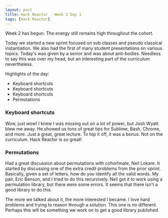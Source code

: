 ```yaml
---
layout: post
title: Hack Reactor - Week 2 Day 1
tags: [Hack Reactor]
---
```


Week 2 has begun.  The energy still remains high throughout the cohort.  

Today we started a new sprint focused on sub classes and pseudo classical instantiation.  We also had the first of many student presentations on various topics.  Today's was given by a senior and was about anti-bodies.  Needless to say this was over my head, but an interesting part of the curriculum nevertheless.
<!--more-->

Highlights of the day:

* Keyboard shortcuts
* Keyboard shortcuts
* Keyboard shortcuts
* Permutations

### Keyboard shortcuts

Wow, just wow!  I knew I was missing out on a lot of power, but Josh Wyatt blew me away.  He showed us tons of great tips for Sublime, Bash, Chrome, and more.  Just a great, great lecture.  To top it off, it was a bonus.  Not on the curriculum.  Hack Reactor is so great!

### Permutations

Had a great discussion about permutations with cohortmate, Neil Lokare.  It started by discussing one of the extra credit problems from the prior sprint.  Basically, given a set of letters, how do you identify all the valid words.  My pair, Eric Benson, and I tried to do this recursively.  Neil got it to work using a permutation library, but there were some errors.  It seems that there isn't a good library to do this.

The more we talked about it, the more interested I became.  I love hard problems and trying to reason through a solution.  This one is no different.  Perhaps this will be something we work on to get a good library published.